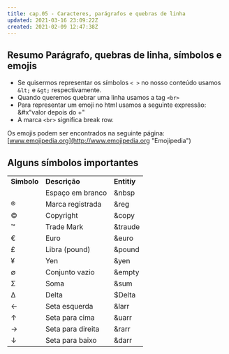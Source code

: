 ```yaml
---
title: cap.05 - Caracteres, parágrafos e quebras de linha
updated: 2021-03-16 23:09:22Z
created: 2021-02-09 12:47:38Z
---
```


## Resumo Parágrafo, quebras de linha, símbolos e emojis

- Se quisermos representar os símbolos `< >` no nosso conteúdo usamos `&lt;` e `&gt;` respectivamente.
- Quando queremos quebrar uma linha usamos a tag `<br>`
- Para representar um emoji no html usamos a seguinte expressão: &#x"valor depois do +"
- A marca `<br>` significa break row.

Os emojis podem ser encontrados na seguinte página: [www.emojipedia.org](http://www.emojipedia.org "Emojipedia")

## Alguns símbolos importantes

|     |     |     |
| --- | --- | --- |
| **Simbolo** | **Descrição** | **Entitiy** |
|     | Espaço em branco | &nbsp |
| ®   | Marca registrada | &reg |
| ©   | Copyright | &copy |
| ™   | Trade Mark | &traude |
| €   | Euro | &euro |
| £   | Libra (pound) | &pound |
| ¥   | Yen | &yen |
| ∅   | Conjunto vazio | &empty |
| Σ   | Soma | &sum |
| Δ   | Delta | $Delta |
| ←   | Seta esquerda | &larr |
| ↑   | Seta para cima | &uarr |
| →   | Seta para direita | &rarr |
| ↓   | Seta para baixo | &darr |